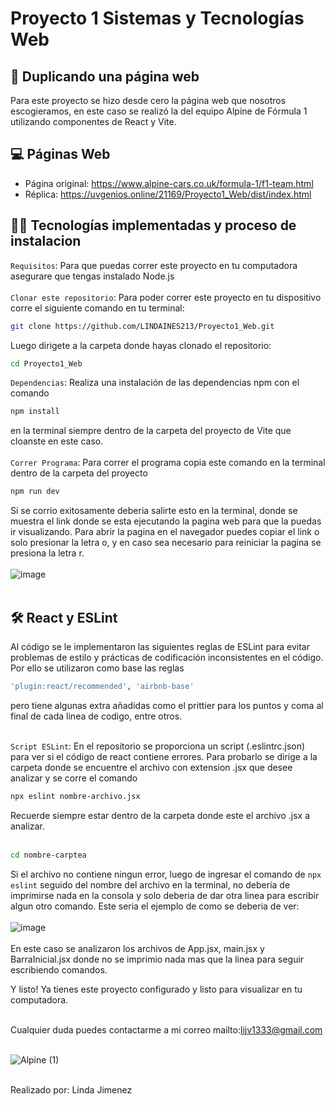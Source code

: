 # Proyecto 1 Sistemas y Tecnologías Web

## 🚗 Duplicando una página web

Para este proyecto se hizo desde cero la página web que nosotros escogieramos, en este caso se realizó la del equipo Alpine de Fórmula 1 utilizando componentes de React y Vite.

## 💻 Páginas Web
- Página original: https://www.alpine-cars.co.uk/formula-1/f1-team.html
- Réplica: https://uvgenios.online/21169/Proyecto1_Web/dist/index.html

## 👩‍💻 Tecnologías implementadas y proceso de instalacion

`Requisitos`: Para que puedas correr este proyecto en tu computadora asegurare que tengas instalado Node.js <br><br>
`Clonar este repositorio`: Para poder correr este proyecto en tu dispositivo corre el siguiente comando en tu terminal:
```bash
git clone https://github.com/LINDAINES213/Proyecto1_Web.git
```
Luego dirigete a la carpeta donde hayas clonado el repositorio:
```bash
cd Proyecto1_Web
```
`Dependencias`: Realiza una instalación de las dependencias npm con el comando 
```bash
npm install
``` 
en la terminal siempre dentro de la carpeta del proyecto de Vite que cloanste en este caso. <br><br>
`Correr Programa`: Para correr el programa copia este comando en la terminal dentro de la carpeta del proyecto
```bash
npm run dev
```
Si se corrio exitosamente deberia salirte esto en la terminal, donde se muestra el link donde se esta ejecutando la pagina web para que la puedas ir visualizando. Para abrir la pagina en el navegador puedes copiar el link o solo presionar la letra o, y en caso sea necesario para reiniciar la pagina se presiona la letra r. <br><br>
![image](https://github.com/LINDAINES213/Proyecto1_Web/assets/77686175/ed35df22-ec90-445c-b8c2-bbc0dd2f91db)
<br><br>
## 🛠️ React y ESLint 
Al código se le implementaron las siguientes reglas de ESLint para evitar problemas de estilo y prácticas de codificación inconsistentes en el código. Por ello se utilizaron como base las reglas
```bash
'plugin:react/recommended', 'airbnb-base'
``` 
pero tiene algunas extra añadidas como el prittier para los puntos y coma al final de cada linea de codigo, entre otros. <br><br>

`Script ESLint`: En el repositorio se proporciona un script (.eslintrc.json) para ver si el código de react contiene errores. Para probarlo se dirige a la carpeta donde se encuentre el archivo con extension .jsx que desee analizar y se corre el comando 
```bash
npx eslint nombre-archivo.jsx
```
Recuerde siempre estar dentro de la carpeta donde este el archivo .jsx a analizar. <br><br>
```bash
cd nombre-carptea
```
Si el archivo no contiene ningun error, luego de ingresar el comando de `npx eslint` seguido del nombre del archivo en la terminal, no deberia de imprimirse nada en la consola y solo deberia de dar otra linea para escribir algun otro comando. Este seria el ejemplo de como se deberia de ver: <br><br>
![image](https://github.com/LINDAINES213/Proyecto1_Web/assets/77686175/b1948871-6a67-42d1-9413-eb369d25fdc8) <br><br>
En este caso se analizaron los archivos de App.jsx, main.jsx y BarraInicial.jsx donde no se imprimio nada mas que la linea para seguir escribiendo comandos.

Y listo! Ya tienes este proyecto configurado y listo para visualizar en tu computadora. <br><br>

Cualquier duda puedes contactarme a mi correo mailto:lijv1333@gmail.com <br><br>

![Alpine (1)](https://github.com/LINDAINES213/Proyecto1_Web/assets/77686175/d29df240-fee5-417e-a94a-bf01890e792f)<br><br>

Realizado por: Linda Jimenez
